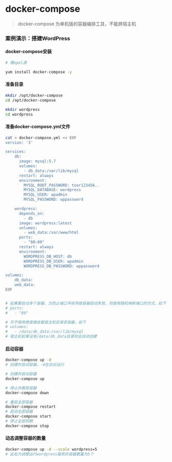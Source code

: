 # docker-compose

> docker-compose 为单机版的容器编排工具，不能跨宿主机



### 案例演示：搭建WordPress

#### docker-compose安装

```bash
# 需epel源

yum install docker-compose -y
```

#### 准备目录

```bash
mkdir /opt/docker-compose
cd /opt/docker-compose

mkdir wordpress
cd wordpress
```

#### 准备docker-compose.yml文件

```bash
cat > docker-compose.yml << EOF
version: '3'

services:
    db:
      image: mysql:5.7
      volumes:
        - db_data:/var/lib/mysql
      restart: always
      environment:
        MYSQL_ROOT_PASSWORD: toor123456..
        MYSQL_DATABASE: wordpress
        MYSQL_USER: wpadmin
        MYSQL_PASSWORD: wppassword

    wordpress:
      depends_on:
        - db
      image: wordpress:latest
      volumes:
        - web_data:/var/www/html
      ports:
        - "80:80"
      restart: always
      environment:
        WORDPRESS_DB_HOST: db
        WORDPRESS_DB_USER: wpadmin
        WORDPRESS_DB_PASSWORD: wppassword

volumes:
    db_data:
    web_data:
EOF


# 如果要启动多个容器，为防止端口冲突导致容器启动失败，则使用随机映射端口的方式，如下：
# ports:
#   - "80"

# 可不使用卷直接挂载宿主机目录至容器，如下
# volumes:
#   - /data/db_data:/var/lib/mysql
# 宿主机如果没有/data/db_data目录则会自动创建
```

#### 启动容器

```bash
docker-compose up -d
# 创建并启动容器，-d在后台运行

# 创建并启动容器
docker-compose up

# 停止并删除容器
docker-compose down

# 重启全部容器
docker-compose restart
# 启动全部容器
docker-compose start
# 停止全部同期
docker-compose stop
```

#### 动态调整容器的数量

```bash
docker-compose up -d --scale wordpress=5
# 此处为调整运行wordpress服务的容器数量为5个
```
